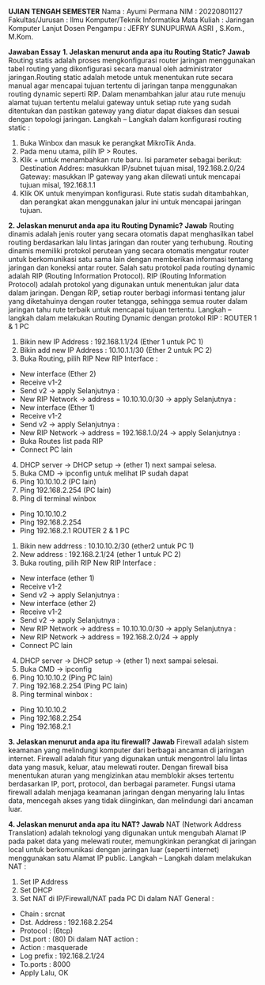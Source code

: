 **UJIAN TENGAH SEMESTER**
Nama		    	: Ayumi Permana
NIM			        : 20220801127
Fakultas/Jurusan	: Ilmu Komputer/Teknik Informatika
Mata Kuliah		    : Jaringan Komputer Lanjut
Dosen Pengampu	    : JEFRY SUNUPURWA ASRI , S.Kom., M.Kom.

**Jawaban Essay**
**1. Jelaskan menurut anda apa itu Routing Static?**
**Jawab**
Routing statis adalah proses mengkonfigurasi router jaringan menggunakan tabel routing yang dikonfigurasi secara manual oleh administrator jaringan.Routing static adalah metode untuk menentukan rute secara manual agar mencapai tujuan tertentu di jaringan tanpa menggunakan routing dynamic seperti RIP. Dalam menambahkan jalur atau rute menuju alamat tujuan tertentu melalui gateway untuk setiap rute yang sudah ditentukan dan pastikan gateway yang diatur dapat diakses dan sesuai dengan topologi jaringan. Langkah – Langkah dalam konfigurasi routing static :
1)	Buka Winbox dan masuk ke perangkat MikroTik Anda.
2)	Pada menu utama, pilih IP > Routes.
3)	Klik + untuk menambahkan rute baru. Isi parameter sebagai berikut: 
Destination Addres: masukkan IP/subnet tujuan misal, 192.168.2.0/24
Gateway: masukkan IP gateway yang akan dilewati untuk mencapai tujuan misal, 192.168.1.1
4)	Klik OK untuk menyimpan konfigurasi.
Rute statis sudah ditambahkan, dan perangkat akan menggunakan jalur ini untuk mencapai jaringan tujuan.

**2. Jelaskan menurut anda apa itu Routing Dynamic?**
**Jawab**
Routing dinamis adalah jenis router yang secara otomatis dapat menghasilkan tabel routing berdasarkan lalu lintas jaringan dan router yang terhubung. Routing dinamis memiliki protokol perutean yang secara otomatis mengatur router untuk berkomunikasi satu sama lain dengan memberikan informasi tentang jaringan dan koneksi antar router. Salah satu protokol pada routing dynamic adalah RIP (Routing Information Protocol). RIP (Routing Information Protocol) adalah protokol yang digunakan untuk menentukan jalur data dalam jaringan. Dengan RIP, setiap router berbagi informasi tentang jalur yang diketahuinya dengan router tetangga, sehingga semua router dalam jaringan tahu rute terbaik untuk mencapai tujuan tertentu. Langkah – langkah dalam melakukan Routing Dynamic dengan protokol RIP :
ROUTER 1 & 1 PC
1)	Bikin new IP Address : 192.168.1.1/24 (Ether 1 untuk PC 1)
2)	Bikin add new IP Address : 10.10.1.1/30 (Ether 2 untuk PC 2)
3)	Buka Routing, pilih RIP
New RIP Interface :
-	New interface (Ether 2)
-	Receive v1-2
-	Send v2 -> apply
Selanjutnya :
-	New RIP Network -> address = 10.10.10.0/30 -> apply
Selanjutnya :
-	New interface (Ether 1)
-	Receive v1-2
-	Send v2 -> apply
Selanjutnya :
-	New RIP Network -> address = 192.168.1.0/24 -> apply
Selanjutnya :
-	Buka Routes list pada RIP
-	Connect PC lain
4)	DHCP server -> DHCP setup -> (ether 1) next sampai selesa.
5)	Buka CMD -> ipconfig untuk melihat IP sudah dapat
6)	Ping 10.10.10.2 (PC lain)
7)	Ping 192.168.2.254 (PC lain)
8)	Ping di terminal winbox
-	Ping 10.10.10.2
-	Ping 192.168.2.254
-	Ping 192.168.2.1
ROUTER 2 & 1 PC
1)	Bikin new addrress : 10.10.10.2/30 (ether2 untuk PC 1)
2)	New address : 192.168.2.1/24 (ether 1 untuk PC 2)
3)	Buka routing, pilih RIP
New RIP Interface :
-	New interface (ether 1)
-	Receive v1-2
-	Send v2 -> apply
Selanjutnya :
-	New interface (ether 2)
-	Receive v1-2
-	Send v2 -> apply
Selanjutnya :
-	New RIP Network -> address = 10.10.10.0/30 -> apply
Selanjutnya :
-	New RIP Network -> address = 192.168.2.0/24 -> apply
-	Connect PC lain
4)	DHCP server -> DHCP setup -> (ether 1) next sampai selesai.
5)	Buka CMD -> ipconfig
6)	Ping 10.10.10.2 (Ping PC lain)
7)	Ping 192.168.2.254 (Ping PC lain)
8)	Ping terminal winbox :
-	Ping 10.10.10.2
-	Ping 192.168.2.254
-	Ping 192.168.2.1

**3. Jelaskan menurut anda apa itu firewall?**
**Jawab**
Firewall adalah sistem keamanan yang melindungi komputer dari berbagai ancaman di jaringan internet. Firewall adalah fitur yang digunakan untuk mengontrol lalu lintas data yang masuk, keluar, atau melewati router. Dengan firewall bisa menentukan aturan yang mengizinkan atau memblokir akses tertentu berdasarkan IP, port, protocol, dan berbagai parameter. Fungsi utama firewall adalah menjaga keamanan jaringan dengan menyaring lalu lintas data, mencegah akses yang tidak diinginkan, dan melindungi dari ancaman luar.

**4. Jelaskan menurut anda apa itu NAT?**
**Jawab**
NAT (Network Address Translation) adalah teknologi yang digunakan untuk mengubah Alamat IP pada paket data yang melewati router, memungkinkan perangkat di jaringan local untuk berkomunikasi dengan jaringan luar (seperti internet) menggunakan satu Alamat IP public. Langkah – Langkah dalam melakukan NAT :
1)	Set IP Address
2)	Set DHCP
3)	Set NAT di IP/Firewall/NAT pada PC
Di dalam NAT General :
-	Chain : srcnat
-	Dst. Address : 192.168.2.254
-	Protocol : (6tcp)
-	Dst.port : (80)
Di dalam NAT action :
-	Action : masquerade
-	Log prefix : 192.168.2.1/24
-	To.ports : 8000
-	Apply Lalu, OK


